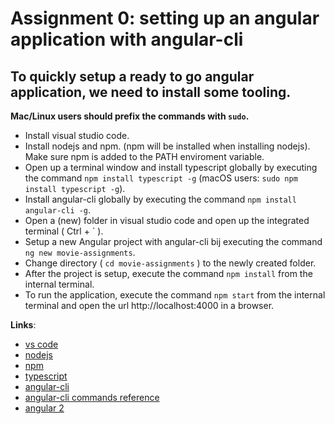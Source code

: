 Assignment 0: setting up an angular application with angular-cli
================================================================

## To quickly setup a ready to go angular application, we need to install some tooling.
 
 **Mac/Linux users should prefix the commands with `sudo`.**

- Install visual studio code.
- Install nodejs and npm. (npm will be installed when installing nodejs). Make sure npm is added to the PATH enviroment variable.
- Open up a terminal window and install typescript globally by executing the command `npm install typescript -g`  (macOS users: `sudo npm install typescript -g`).
- Install angular-cli globally by executing the command `npm install angular-cli -g`.
- Open a (new) folder in visual studio code and open up the integrated terminal ( Ctrl + ` ).
- Setup a new Angular project with angular-cli bij executing the command `ng new movie-assignments`.
- Change directory ( `cd movie-assignments` ) to the newly created folder.
- After the project is setup, execute the command `npm install` from the internal terminal.
- To run the application, execute the command `npm start` from the internal terminal and open the url http://localhost:4000 in a browser.

 **Links**:
- [vs code](https://code.visualstudio.com)
- [nodejs](https://nodejs.org/en/)
- [npm](https://www.npmjs.com/)
- [typescript](https://www.typescriptlang.org/docs/tutorial.html)
- [angular-cli](https://cli.angular.io/)
- [angular-cli commands reference](https://cli.angular.io/reference.pdf)
- [angular 2](https://angular.io/docs/ts/latest/)


